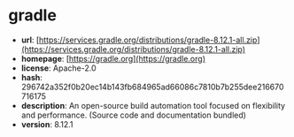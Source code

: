 # gradle

- **url**: [https://services.gradle.org/distributions/gradle-8.12.1-all.zip](https://services.gradle.org/distributions/gradle-8.12.1-all.zip)
- **homepage**: [https://gradle.org](https://gradle.org)
- **license**: Apache-2.0
- **hash**: 296742a352f0b20ec14b143fb684965ad66086c7810b7b255dee216670716175
- **description**: An open-source build automation tool focused on flexibility and performance. (Source code and documentation bundled)
- **version**: 8.12.1

